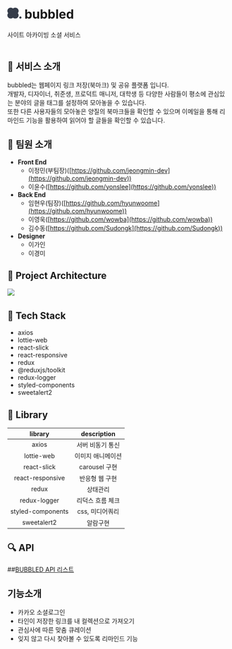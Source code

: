 # <img src="./public/images/bubbled.png" width="32px" /> bubbled 
사이트 아카이빙 소셜 서비스 
<br />
<br />

## 🌟 서비스 소개
bubbled는 웹페이지 링크 저장(북마크) 및 공유 플랫폼 입니다.  
개발자, 디자이너, 취준생, 프로덕트 매니저, 대학생 등 다양한 사람들이 평소에 관심있는 분야의 글을 태그를 설정하여 모아놓을 수 있습니다.  
또한 다른 사용자들의 모아놓은 양질의 북마크들을 확인할 수 있으며 이메일을 통해 리마인드 기능을 활용하여 읽어야 할 글들을 확인할 수 있습니다.

## 👫 팀원 소개

- **Front End**
    - 이정민(부팀장)([https://github.com/jeongmin-dev](https://github.com/jeongmin-dev))
    - 이윤수([https://github.com/yonslee](https://github.com/yonslee))
- **Back End**
    - 임현우(팀장)([https://github.com/hyunwoome](https://github.com/hyunwoome))
    - 이영욱([https://github.com/wowba](https://github.com/wowba))
    - 김수동([https://github.com/Sudongk](https://github.com/Sudongk))
- **Designer**
    - 이가인
    - 이경미

## 🏢 Project Architecture
![](https://user-images.githubusercontent.com/76833697/161889252-2fa7d4f9-da8f-4b8f-8a94-78f6f2b83545.png)

## 🔧 Tech Stack
- axios
- lottie-web
- react-slick
- react-responsive
- redux
- @reduxjs/toolkit
- redux-logger
- styled-components
- sweetalert2

## 📌 Library

|       library     |   description   |
|:-----------------:|:---------------:|
|        axios      |   서버 비동기 통신  |
|    lottie-web     |  이미지 애니메이션  |
|    react-slick    |  carousel 구현   |
|  react-responsive |   반응형 웹 구현   |
|       redux       |     상태관리      |
|    redux-logger   |  리덕스 흐름 체크   |
| styled-components |  css, 미디어쿼리  |
|     sweetalert2   |     알람구현     |

## 🔍  API
##[BUBBLED API 리스트](https://bubbled.notion.site/fd1d1c5c6a3c42bbbfe18d4cf029c284?v=e7f88371b99b4da895856e98dc20432a)

## 기능소개
- 카카오 소셜로그인
- 타인이 저장한 링크를 내 컬렉션으로 가져오기
- 관심사에 따른 맞춤 큐레이션
- 잊지 않고 다시 찾아볼 수 있도록 리마인드 기능
